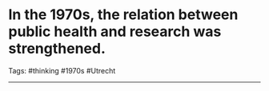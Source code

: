 # In the 1970s, the relation between public health and research was strengthened.
Tags: #thinking #1970s #Utrecht 

---